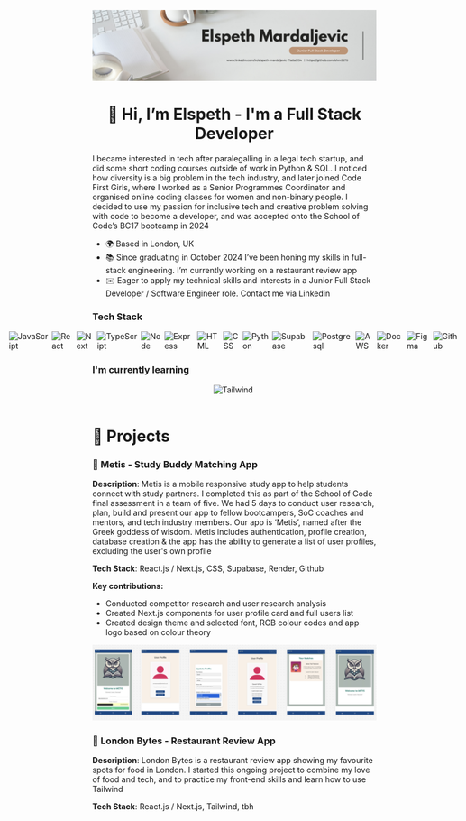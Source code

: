 ![Github Banner](./assets/Github%20Profile%20Banner.png)

<div align="center">
<h1> 👋 Hi, I’m Elspeth - I'm a Full Stack Developer </h1>
</div>


I became interested in tech after paralegalling in a legal tech startup, and did some short coding courses outside of work in Python & SQL. I noticed how diversity is a big problem in the tech industry, and later joined Code First Girls, where I worked as a Senior Programmes Coordinator and organised online coding classes for women and non-binary people. I decided to use my passion for inclusive tech and creative problem solving with code to become a developer, and was accepted onto the School of Code’s BC17 bootcamp in 2024

- 🌍 Based in London, UK
- 📚 Since graduating in October 2024 I’ve been honing my skills in full-stack engineering. I’m currently working on a restaurant review app
- ✉️ Eager to apply my technical skills and interests in a Junior Full Stack Developer / Software Engineer role. Contact me via Linkedin

### **Tech Stack**
<div style="display: flex; flex-wrap; justify-content: center; gap: 2px;">
<img src="https://img.shields.io/badge/JavaScript-F7DF1E?logo=javascript&logoColor=white" height="35" alt="JavaScript" style="margin-right: 4px"> 
<img src="https://img.shields.io/badge/React-%2320232a.svg?logo=react&logoColor=%2361DAFB" height="35" alt="React" style="margin-right: 4px"> 
<img src="https://img.shields.io/badge/Next.js-black?logo=next.js&logoColor=white" height="35" alt="Next" style="margin-right: 4px"> 
<img src="https://img.shields.io/badge/TypeScript-3178C6?logo=typescript&logoColor=fff" height="35" alt="TypeScript" style="margin-right: 4px"> 
<img src="https://img.shields.io/badge/Node.js-6DA55F?logo=node.js&logoColor=white" height="35" alt="Node" style="margin-right: 4px"> 
<img src="https://img.shields.io/badge/Express.js-%23404d59.svg?logo=express&logoColor=%2361DAFB" height="35" alt="Express" style="margin-right: 4px"> 
<img src="https://img.shields.io/badge/HTML-%23E34F26.svg?logo=html5&logoColor=white" height="35" alt="HTML" style="margin-right: 4px"> 
<img src="https://img.shields.io/badge/CSS-1572B6?logo=css3&logoColor=fff" height="35" alt="CSS" style="margin-right: 4px"> 
<img src="https://img.shields.io/badge/Python-3776AB?logo=python&logoColor=fff" height="35" alt="Python" style="margin-right: 4px"> 
<img src="https://img.shields.io/badge/Supabase-3FCF8E?logo=supabase&logoColor=fff" height="35" alt="Supabase" style="margin-right: 4px"> 
<img src="https://img.shields.io/badge/Postgres-%23316192.svg?logo=postgresql&logoColor=white" height="35" alt="Postgresql" style="margin-right: 4px"> 
<img src="https://img.shields.io/badge/AWS-%23FF9900.svg?logo=amazon-web-services&logoColor=white" height="35" alt="AWS" style="margin-right: 4px"> 
<img src="https://img.shields.io/badge/Docker-2496ED?logo=docker&logoColor=fff" height="35" alt="Docker" style="margin-right: 4px">
<img src="https://img.shields.io/badge/Figma-F24E1E?logo=figma&logoColor=white" height="35" alt="Figma" style="margin-right: 4px">
<img src="https://img.shields.io/badge/GitHub-%23121011.svg?logo=github&logoColor=white" height="35" alt="Github" style="margin-right: 4px">
</div>

### **I'm currently learning**
<div style="display: flex; flex-wrap; justify-content: center; gap: 2px;">
<img src="https://img.shields.io/badge/Tailwind%20CSS-%2338B2AC.svg?logo=tailwind-css&logoColor=white" height="35" alt="Tailwind" style="margin-right: 4px">
</div>

<h1> 🚀 Projects </h1>

### **🧠 Metis - Study Buddy Matching App**

**Description**: Metis is a mobile responsive study app to help students connect with study partners. I completed this as part of the School of Code final assessment in a team of five. We had 5 days to conduct user research, plan, build and present our app to fellow bootcampers, SoC coaches and mentors, and tech industry members. Our app is ‘Metis’, named after the Greek goddess of wisdom. Metis includes authentication, profile creation, database creation & the app has the ability to generate a list of user profiles, excluding the user's own profile

**Tech Stack**: React.js / Next.js, CSS, Supabase, Render, Github

**Key contributions:** 
- Conducted competitor research and user research analysis
- Created Next.js components for user profile card and full users list
- Created design theme and selected font, RGB colour codes and app logo based on colour theory

![Metis Frames](./assets/metis_frames.png)

### **🍔 London Bytes - Restaurant Review App**

**Description**: London Bytes is a restaurant review app showing my favourite spots for food in London. I started this ongoing project to combine my love of food and tech, and to practice my front-end skills and learn how to use Tailwind

**Tech Stack**: React.js / Next.js, Tailwind, tbh 
